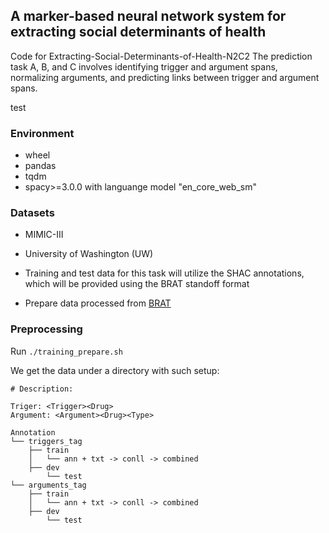 ## A marker-based neural network system for extracting social determinants of health

Code for Extracting-Social-Determinants-of-Health-N2C2
The prediction task A, B, and C involves identifying trigger and argument spans, normalizing arguments, and predicting links between trigger and argument spans. 

test

### Environment
- wheel
- pandas
- tqdm
- spacy>=3.0.0 with languange model "en_core_web_sm"

### Datasets

- MIMIC-III
- University of Washington (UW)

- Training and test data for this task will utilize the SHAC annotations, which will be provided using the BRAT standoff format
- Prepare data processed from [BRAT](https://github.com/Lybarger/brat_scoring)


### Preprocessing

Run `./training_prepare.sh`

We get the data under a directory with such setup:

```
# Description:

Triger: <Trigger><Drug>
Argument: <Argument><Drug><Type>

Annotation
└── triggers_tag
	├── train
	│   └── ann + txt -> conll -> combined 
 	├── dev
        └── test
└── arguments_tag
	├── train
	│   └── ann + txt -> conll -> combined 
 	├── dev
        └── test

```






